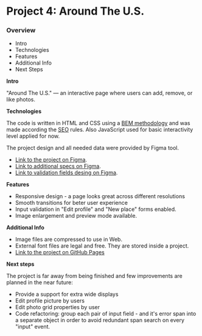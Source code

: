 # Project 4: Around The U.S.

### Overview

- Intro
- Technologies
- Features
- Additional Info
- Next Steps

**Intro**

"Around The U.S." — an interactive page where users can add, remove, or like photos.

**Technologies**

The code is written in HTML and CSS using a [BEM methodology][bemmeth] and was made according the [SEO][seo] rules. Also JavaScript used for basic interactivity level applied for now.

The project design and all needed data were provided by Figma tool.

- [Link to the project on Figma][figma1].
- [Link to additional specs on Figma][figma2].
- [Link to validation fields desing on Figma][figma3].

**Features**

- Responsive design - a page looks great across different resolutions
- Smooth transitions for beter user experience
- Input validation in "Edit profile" and "New place" forms enabled.
- Image enlargement and preview mode available.

**Additional Info**

- Image files are compressed to use in Web.
- External font files are legal and free. They are stored inside a project.
- [Link to the project on GitHub Pages][gitpages]

**Next steps**

The project is far away from being finished and few improvements are planned in the near future:

- Provide a support for extra wide displays
- Edit profile picture by users
- Edit photo grid properties by user
- Code refactoring: group each pair of input field - and it's error span into a separate object in order to avoid redundant span search on every "input" event.

[bemmeth]: https://en.bem.info/
[seo]: https://developers.google.com/search/docs/beginner/seo-starter-guide
[figma1]: https://www.figma.com/file/SurN1jaeEQIhuZEDMhmWWf/Sprint-4-Around-The-U.S.-desktop-mobile?node-id=0%3A1
[figma2]: https://www.figma.com/file/m79HxYeZpOXRw0Tz2eZGOV/Sprint-5%3A-Around-The-U.S.-%7C-desktop-%2B-mobile?node-id=1%3A2
[figma3]: https://www.figma.com/file/sybbAgQkPobLG3wFzcrGVr/Sprint-6_-Around-The-U.S.?node-id=0%3A73
[gitpages]: https://sashadar.github.io/web_project_4/
